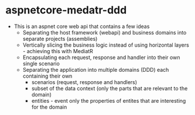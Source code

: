 # aspnetcore-medatr-ddd

* This is an aspnet core web api that contains a few ideas
  * Separating the host framework (webapi) and business domains into separate projects (assemblies)
  * Vertically slicing the business logic instead of using horizontal layers - achieving this with MediatR
  * Encapsulating each request, response and handler into their own single scenario
  * Separating the application into multiple domains (DDD) each containing their own 
    * scenarios (request, response and handlers)
    * subset of the data context (only the parts that are relevant to the domain)
    * entities - event only the properties of entites that are interesting for the domain
